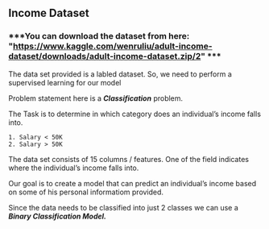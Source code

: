 ## Income Dataset

### ***You can download the dataset from here: 	"https://www.kaggle.com/wenruliu/adult-income-dataset/downloads/adult-income-dataset.zip/2" ***

The data set provided is a labled dataset. So, we need to perform a supervised learning for our model

Problem statement here is a ***Classification*** problem.

The Task is to determine in which category does an individual’s income falls into. 
```
1. Salary < 50K
2. Salary > 50K
```

The data set consists of 15 columns / features. One of the field indicates where the individual’s income falls into.

Our goal is to create a model that can predict an individual’s income based on some of his personal informatiom provided.

Since the data needs to be classified into just 2 classes we can use a ***Binary Classification Model.***







